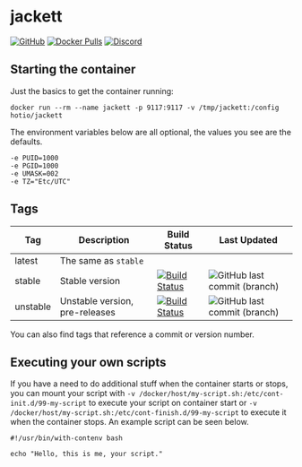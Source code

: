 # jackett

[![GitHub](https://img.shields.io/badge/source-github-lightgrey)](https://github.com/hotio/docker-jackett)
[![Docker Pulls](https://img.shields.io/docker/pulls/hotio/jackett)](https://hub.docker.com/r/hotio/jackett)
[![Discord](https://img.shields.io/discord/610068305893523457?color=738ad6&label=discord&logo=discord&logoColor=white)](https://discord.gg/3SnkuKp)

## Starting the container

Just the basics to get the container running:

```shell
docker run --rm --name jackett -p 9117:9117 -v /tmp/jackett:/config hotio/jackett
```

The environment variables below are all optional, the values you see are the defaults.

```shell
-e PUID=1000
-e PGID=1000
-e UMASK=002
-e TZ="Etc/UTC"
```

## Tags

| Tag      | Description                    | Build Status                                                                                                                                              | Last Updated                                                                                            |
| ---------|--------------------------------|-----------------------------------------------------------------------------------------------------------------------------------------------------------|---------------------------------------------------------------------------------------------------------|
| latest   | The same as `stable`           |                                                                                                                                                           |                                                                                                         |
| stable   | Stable version                 | [![Build Status](https://cloud.drone.io/api/badges/hotio/docker-jackett/status.svg?ref=refs/heads/stable)](https://cloud.drone.io/hotio/docker-jackett)   | ![GitHub last commit (branch)](https://img.shields.io/github/last-commit/hotio/docker-jackett/stable)   |
| unstable | Unstable version, pre-releases | [![Build Status](https://cloud.drone.io/api/badges/hotio/docker-jackett/status.svg?ref=refs/heads/unstable)](https://cloud.drone.io/hotio/docker-jackett) | ![GitHub last commit (branch)](https://img.shields.io/github/last-commit/hotio/docker-jackett/unstable) |

You can also find tags that reference a commit or version number.

## Executing your own scripts

If you have a need to do additional stuff when the container starts or stops, you can mount your script with `-v /docker/host/my-script.sh:/etc/cont-init.d/99-my-script` to execute your script on container start or `-v /docker/host/my-script.sh:/etc/cont-finish.d/99-my-script` to execute it when the container stops. An example script can be seen below.

```shell
#!/usr/bin/with-contenv bash

echo "Hello, this is me, your script."
```
